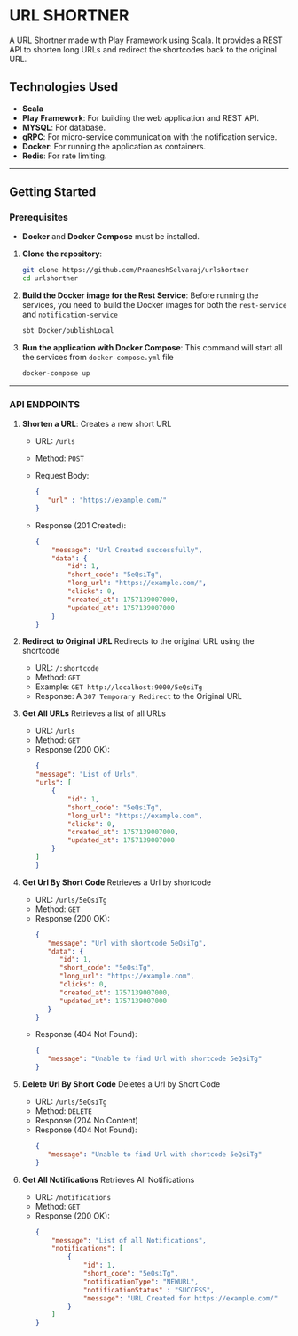 # URL SHORTNER

A URL Shortner made with Play Framework using Scala. It provides a REST API to shorten long URLs and redirect the shortcodes back to the original URL.

## Technologies Used
* **Scala**
* **Play Framework**: For building the web application and REST API.
* **MYSQL**: For database.
* **gRPC**: For micro-service communication with the notification service.
* **Docker**: For running the application as containers.
* **Redis**: For rate limiting.

---

## Getting Started

### Prerequisites
* **Docker** and **Docker Compose** must be installed.

1.  **Clone the repository**:
    ```sh
    git clone https://github.com/PraaneshSelvaraj/urlshortner
    cd urlshortner
    ```

2.  **Build the Docker image for the Rest Service**:
    Before running the services, you need to build the Docker images for both the `rest-service` and `notification-service`
    ```sh
    sbt Docker/publishLocal
    ```
    
3.  **Run the application with Docker Compose**:
    This command will start all the services from `docker-compose.yml` file
    ```sh
    docker-compose up
    ```
---

### API ENDPOINTS

1. **Shorten a URL**:
    Creates a new short URL
    - URL: `/urls`
    - Method: `POST`
    - Request Body:
         ```json
        { 
            "url" : "https://example.com/"
        }
        ```

    - Response (201 Created):
        ```json
        {
            "message": "Url Created successfully",
            "data": {
                "id": 1,
                "short_code": "5eQsiTg",
                "long_url": "https://example.com/",
                "clicks": 0,
                "created_at": 1757139007000,
                "updated_at": 1757139007000
            }
        }
        ```
      
2. **Redirect to Original URL**
    Redirects to the original URL using the shortcode
    - URL: `/:shortcode`
    - Method: `GET`
    - Example: `GET http://localhost:9000/5eQsiTg`
    - Response: A `307 Temporary Redirect` to the Original URL

3. **Get All URLs**
    Retrieves a list of all URLs
    - URL: `/urls`
    - Method: `GET`
    - Response (200 OK):
        ```json
        {
        "message": "List of Urls",
        "urls": [
            {
                "id": 1,
                "short_code": "5eQsiTg",
                "long_url": "https://example.com",
                "clicks": 0,
                "created_at": 1757139007000,
                "updated_at": 1757139007000
            }
        ]
        }
        ```
4. **Get Url By Short Code**
    Retrieves a Url by shortcode
    - URL: `/urls/5eQsiTg`
    - Method: `GET`
    - Response (200 OK):
        ```json
        {
           "message": "Url with shortcode 5eQsiTg",
           "data": {
              "id": 1,
              "short_code": "5eQsiTg",
              "long_url": "https://example.com",
              "clicks": 0,
              "created_at": 1757139007000,
              "updated_at": 1757139007000
           }
       }
        ```
    - Response (404 Not Found):
        ```json
        {
           "message": "Unable to find Url with shortcode 5eQsiTg"
        }
        ```

5. **Delete Url By Short Code**
    Deletes a Url by Short Code
    - URL: `/urls/5eQsiTg`
    - Method: `DELETE`
    - Response (204 No Content)
    - Response (404 Not Found):
        ```json
        {
           "message": "Unable to find Url with shortcode 5eQsiTg"
        }
        ```
6. **Get All Notifications**
    Retrieves All Notifications
    - URL: `/notifications`
    - Method: `GET`
    - Response (200 OK):
        ```json
        {
            "message": "List of all Notifications",
            "notifications": [
                {
                    "id": 1,
                    "short_code": "5eQsiTg",
                    "notificationType": "NEWURL",
                    "notificationStatus" : "SUCCESS",
                    "message": "URL Created for https://example.com/"
                }
            ]
        }
        ```
